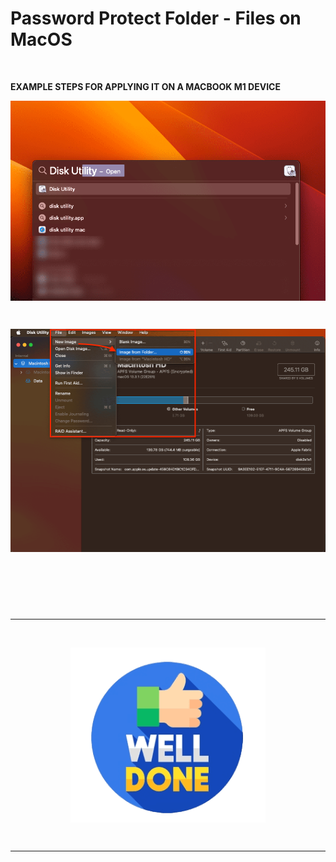 # Password Protect Folder - Files on MacOS

&nbsp;

**EXAMPLE STEPS FOR APPLYING IT ON A MACBOOK M1 DEVICE**

<div align="center">
    <img src="./gambar-petunjuk/ss_passwordprotectfolder_001.png" alt="ss_passwordprotectfolder" style="display: block; margin: 0 auto;">
</div> 

&nbsp;

<div align="center">
    <img src="./gambar-petunjuk/ss_passwordprotectfolder_002.png" alt="ss_passwordprotectfolder" style="display: block; margin: 0 auto;">
</div> 

&nbsp;

&nbsp;

&nbsp;

---

&nbsp;

<div align="center">
    <img src="./gambar-petunjuk/well_done.png" alt="well_done" style="display: block; margin: 0 auto;">
</div> 

&nbsp;

---

&nbsp;

&nbsp;

&nbsp;

&nbsp;

&nbsp;